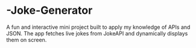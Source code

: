 # -Joke-Generator
A fun and interactive mini project built to apply my knowledge of APIs and JSON. The app fetches live jokes from JokeAPI and dynamically displays them on screen.

